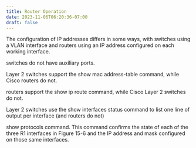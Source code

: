 ```yaml
---
title: Router Operation
date: 2023-11-06T06:20:36-07:00
draft: false
---
```

The configuration of IP addresses differs in some ways, with switches using a VLAN interface and routers using an IP address configured on each working interface.

switches do not have auxiliary ports.

Layer 2 switches support the show mac address-table command, while Cisco routers do not.

routers support the show ip route command, while Cisco Layer 2 switches do not.

Layer 2 switches use the show interfaces status command to list one line of output per interface (and routers do not)

show protocols command. This command confirms the state of each of the three R1 interfaces in Figure 15-6 and the IP address and mask configured on those same interfaces.

